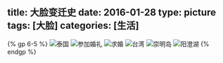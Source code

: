 title: 大脸变迁史
date: 2016-01-28
type: picture
tags: [大脸]
categories: [生活]
---
{% gp 6-5 %}
![泰国](/img/bigface/1.jpg)
![参加婚礼](/img/bigface/2.jpg)
![求婚](/img/bigface/3.jpg)
![台湾](/img/bigface/4.jpg)
![崇明岛](/img/bigface/5.jpg)
![阳澄湖](/img/bigface/6.jpg)
{% endgp %}

